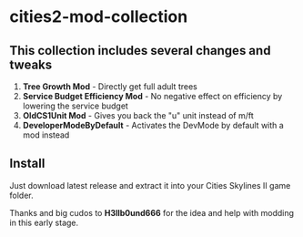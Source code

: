 # cities2-mod-collection

## This collection includes several changes and tweaks
1. **Tree Growth Mod** - Directly get full adult trees
2. **Service Budget Efficiency Mod** - No negative effect on efficiency by lowering the service budget
3. **OldCS1Unit Mod** - Gives you back the "u" unit instead of m/ft
4. **DeveloperModeByDefault** - Activates the DevMode by default with a mod instead

## Install
Just download latest release and extract it into your Cities Skylines II game folder.

Thanks and big cudos to **H3llb0und666** for the idea and help with modding in this early stage.
